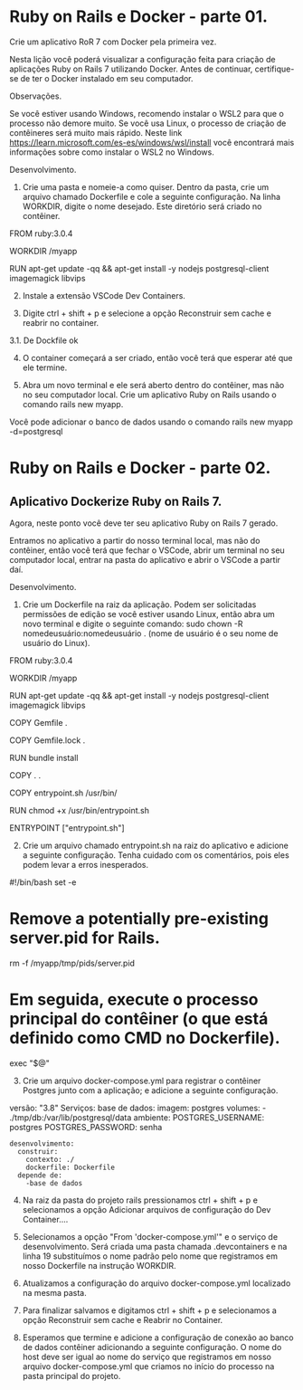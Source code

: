# Ruby on Rails e Docker - parte 01.
Crie um aplicativo RoR 7 com Docker pela primeira vez.

Nesta lição você poderá visualizar a configuração feita para criação de aplicações Ruby on Rails 7 utilizando Docker. Antes de continuar, certifique-se de ter o Docker instalado em seu computador.



Observações.

Se você estiver usando Windows, recomendo instalar o WSL2 para que o processo não demore muito. Se você usa Linux, o processo de criação de contêineres será muito mais rápido. Neste link https://learn.microsoft.com/es-es/windows/wsl/install você encontrará mais informações sobre como instalar o WSL2 no Windows.



Desenvolvimento.



1. Crie uma pasta e nomeie-a como quiser. Dentro da pasta, crie um arquivo chamado Dockerfile e cole a seguinte configuração. Na linha WORKDIR, digite o nome desejado. Este diretório será criado no contêiner.

FROM ruby:3.0.4

WORKDIR /myapp

RUN apt-get update -qq && apt-get install -y nodejs postgresql-client imagemagick libvips



2. Instale a extensão VSCode Dev Containers.


3. Digite ctrl + shift + p e selecione a opção Reconstruir sem cache e reabrir no container.

3.1. De Dockfile ok

4. O container começará a ser criado, então você terá que esperar até que ele termine.

5. Abra um novo terminal e ele será aberto dentro do contêiner, mas não no seu computador local. Crie um aplicativo Ruby on Rails usando o comando rails new myapp.

Você pode adicionar o banco de dados usando o comando rails new myapp -d=postgresql

# Ruby on Rails e Docker - parte 02.
## Aplicativo Dockerize Ruby on Rails 7.

Agora, neste ponto você deve ter seu aplicativo Ruby on Rails 7 gerado.

Entramos no aplicativo a partir do nosso terminal local, mas não do contêiner, então você terá que fechar o VSCode, abrir um terminal no seu computador local, entrar na pasta do aplicativo e abrir o VSCode a partir daí.

Desenvolvimento.

1. Crie um Dockerfile na raiz da aplicação. Podem ser solicitadas permissões de edição se você estiver usando Linux, então abra um novo terminal e digite o seguinte comando: sudo chown -R nomedeusuário:nomedeusuário . (nome de usuário é o seu nome de usuário do Linux).

FROM ruby:3.0.4

WORKDIR /myapp

RUN apt-get update -qq && apt-get install -y nodejs postgresql-client imagemagick libvips

COPY Gemfile .

COPY Gemfile.lock .

RUN bundle install

COPY . .

COPY entrypoint.sh /usr/bin/

RUN chmod +x /usr/bin/entrypoint.sh

ENTRYPOINT ["entrypoint.sh"]

2. Crie um arquivo chamado entrypoint.sh na raiz do aplicativo e adicione a seguinte configuração. Tenha cuidado com os comentários, pois eles podem levar a erros inesperados.

#!/bin/bash
set -e
 
# Remove a potentially pre-existing server.pid for Rails.
rm -f /myapp/tmp/pids/server.pid
 
# Em seguida, execute o processo principal do contêiner (o que está definido como CMD no Dockerfile).
exec "$@"

3. Crie um arquivo docker-compose.yml para registrar o contêiner Postgres junto com a aplicação; e adicione a seguinte configuração.

versão: "3.8"
  Serviços:
    base de dados:
      imagem: postgres
      volumes:
        - ./tmp/db:/var/lib/postgresql/data
      ambiente:
        POSTGRES_USERNAME: postgres
        POSTGRES_PASSWORD: senha
 
    desenvolvimento:
      construir:
        contexto: ./
        dockerfile: Dockerfile
      depende de:
        -base de dados
        
4. Na raiz da pasta do projeto rails pressionamos ctrl + shift + p e selecionamos a opção Adicionar arquivos de configuração do Dev Container....

5. Selecionamos a opção "From 'docker-compose.yml'" e o serviço de desenvolvimento. Será criada uma pasta chamada .devcontainers e na linha 19 substituímos o nome padrão pelo nome que registramos em nosso Dockerfile na instrução WORKDIR.

6. Atualizamos a configuração do arquivo docker-compose.yml localizado na mesma pasta.

7. Para finalizar salvamos e digitamos ctrl + shift + p e selecionamos a opção Reconstruir sem cache e Reabrir no Container.

8. Esperamos que termine e adicione a configuração de conexão ao banco de dados contêiner adicionando a seguinte configuração. O nome do host deve ser igual ao nome do serviço que registramos em nosso arquivo docker-compose.yml que criamos no início do processo na pasta principal do projeto.
